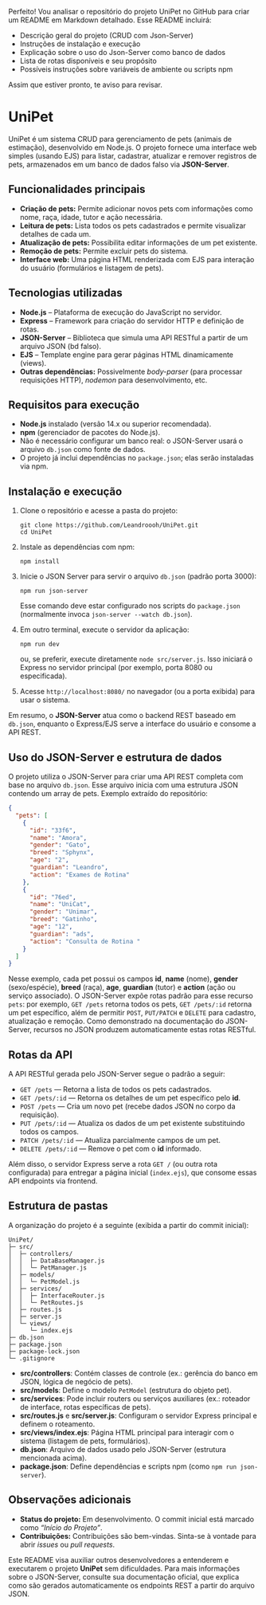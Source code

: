 Perfeito! Vou analisar o repositório do projeto UniPet no GitHub para criar um README em Markdown detalhado. Esse README incluirá:

* Descrição geral do projeto (CRUD com Json-Server)
* Instruções de instalação e execução
* Explicação sobre o uso do Json-Server como banco de dados
* Lista de rotas disponíveis e seu propósito
* Possíveis instruções sobre variáveis de ambiente ou scripts npm

Assim que estiver pronto, te aviso para revisar.


# UniPet

UniPet é um sistema CRUD para gerenciamento de pets (animais de estimação), desenvolvido em Node.js. O projeto fornece uma interface web simples (usando EJS) para listar, cadastrar, atualizar e remover registros de pets, armazenados em um banco de dados falso via **JSON-Server**.

## Funcionalidades principais

* **Criação de pets:** Permite adicionar novos pets com informações como nome, raça, idade, tutor e ação necessária.
* **Leitura de pets:** Lista todos os pets cadastrados e permite visualizar detalhes de cada um.
* **Atualização de pets:** Possibilita editar informações de um pet existente.
* **Remoção de pets:** Permite excluir pets do sistema.
* **Interface web:** Uma página HTML renderizada com EJS para interação do usuário (formulários e listagem de pets).

## Tecnologias utilizadas

* **Node.js** – Plataforma de execução do JavaScript no servidor.
* **Express** – Framework para criação do servidor HTTP e definição de rotas.
* **JSON-Server** – Biblioteca que simula uma API RESTful a partir de um arquivo JSON (bd falso).
* **EJS** – Template engine para gerar páginas HTML dinamicamente (views).
* **Outras dependências:** Possivelmente *body-parser* (para processar requisições HTTP), *nodemon* para desenvolvimento, etc.

## Requisitos para execução

* **Node.js** instalado (versão 14.x ou superior recomendada).
* **npm** (gerenciador de pacotes do Node.js).
* Não é necessário configurar um banco real: o JSON-Server usará o arquivo `db.json` como fonte de dados.
* O projeto já inclui dependências no `package.json`; elas serão instaladas via npm.

## Instalação e execução

1. Clone o repositório e acesse a pasta do projeto:

   ```
   git clone https://github.com/Leandroooh/UniPet.git
   cd UniPet
   ```
2. Instale as dependências com npm:

   ```
   npm install
   ```
3. Inicie o JSON Server para servir o arquivo `db.json` (padrão porta 3000):

   ```
   npm run json-server
   ```

   Esse comando deve estar configurado nos scripts do `package.json` (normalmente invoca `json-server --watch db.json`).
4. Em outro terminal, execute o servidor da aplicação:

   ```
   npm run dev
   ```

   ou, se preferir, execute diretamente `node src/server.js`. Isso iniciará o Express no servidor principal (por exemplo, porta 8080 ou especificada).
5. Acesse `http://localhost:8080/` no navegador (ou a porta exibida) para usar o sistema.

Em resumo, o **JSON-Server** atua como o backend REST baseado em `db.json`, enquanto o Express/EJS serve a interface do usuário e consome a API REST.

## Uso do JSON-Server e estrutura de dados

O projeto utiliza o JSON-Server para criar uma API REST completa com base no arquivo `db.json`. Esse arquivo inicia com uma estrutura JSON contendo um array de pets. Exemplo extraído do repositório:

```json
{
  "pets": [
    {
      "id": "33f6",
      "name": "Amora",
      "gender": "Gato",
      "breed": "Sphynx",
      "age": "2",
      "guardian": "Leandro",
      "action": "Exames de Rotina"
    },
    {
      "id": "76ed",
      "name": "UniCat",
      "gender": "Unimar",
      "breed": "Gatinho",
      "age": "12",
      "guardian": "ads",
      "action": "Consulta de Rotina "
    }
  ]
}
```

Nesse exemplo, cada pet possui os campos **id**, **name** (nome), **gender** (sexo/espécie), **breed** (raça), **age**, **guardian** (tutor) e **action** (ação ou serviço associado). O JSON-Server expõe rotas padrão para esse recurso `pets`: por exemplo, `GET /pets` retorna todos os pets, `GET /pets/:id` retorna um pet específico, além de permitir `POST`, `PUT/PATCH` e `DELETE` para cadastro, atualização e remoção. Como demonstrado na documentação do JSON-Server, recursos no JSON produzem automaticamente estas rotas RESTful.

## Rotas da API

A API RESTful gerada pelo JSON-Server segue o padrão a seguir:

* `GET /pets` — Retorna a lista de todos os pets cadastrados.
* `GET /pets/:id` — Retorna os detalhes de um pet específico pelo **id**.
* `POST /pets` — Cria um novo pet (recebe dados JSON no corpo da requisição).
* `PUT /pets/:id` — Atualiza os dados de um pet existente substituindo todos os campos.
* `PATCH /pets/:id` — Atualiza parcialmente campos de um pet.
* `DELETE /pets/:id` — Remove o pet com o **id** informado.

Além disso, o servidor Express serve a rota `GET /` (ou outra rota configurada) para entregar a página inicial (`index.ejs`), que consome essas API endpoints via frontend.

## Estrutura de pastas

A organização do projeto é a seguinte (exibida a partir do commit inicial):

```
UniPet/
├─ src/
│  ├─ controllers/
│  │  ├─ DataBaseManager.js
│  │  └─ PetManager.js
│  ├─ models/
│  │  └─ PetModel.js
│  ├─ services/
│  │  ├─ InterfaceRouter.js
│  │  └─ PetRoutes.js
│  ├─ routes.js
│  ├─ server.js
│  └─ views/
│     └─ index.ejs
├─ db.json
├─ package.json
├─ package-lock.json
└─ .gitignore
```

* **src/controllers**: Contém classes de controle (ex.: gerência do banco em JSON, lógica de negócio de pets).
* **src/models**: Define o modelo `PetModel` (estrutura do objeto pet).
* **src/services**: Pode incluir routers ou serviços auxiliares (ex.: roteador de interface, rotas específicas de pets).
* **src/routes.js** e **src/server.js**: Configuram o servidor Express principal e definem o roteamento.
* **src/views/index.ejs**: Página HTML principal para interagir com o sistema (listagem de pets, formulários).
* **db.json**: Arquivo de dados usado pelo JSON-Server (estrutura mencionada acima).
* **package.json**: Define dependências e scripts npm (como `npm run json-server`).

## Observações adicionais

* **Status do projeto:** Em desenvolvimento. O commit inicial está marcado como *“Início do Projeto”*.
* **Contribuições:** Contribuições são bem-vindas. Sinta-se à vontade para abrir *issues* ou *pull requests*.

Este README visa auxiliar outros desenvolvedores a entenderem e executarem o projeto **UniPet** sem dificuldades. Para mais informações sobre o JSON-Server, consulte sua documentação oficial, que explica como são gerados automaticamente os endpoints REST a partir do arquivo JSON.